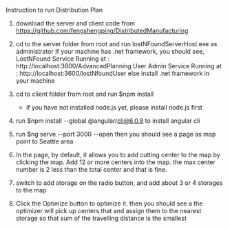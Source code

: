 Instruction to run Distribution Plan

1. download the server and client code from 
   https://github.com/fengshengping/DistributedManufacturing

2. cd to the server folder from root and run lostNFoundServerHost.exe as administrator
   If your machine has .net framework, you should see,
      LostNFound Service Running at : http://localhost:3600/AdvancedPlanning
      User Admin Service Running at : http://localhost:3600/lostNfoundUser
   else install .net framework in your machine

3. cd to client folder from root and run
      $npm install
   * if you have not installed node.js yet, please install node.js first

4. run $npm install --global @angular/cli@6.0.8 to install angular cli

5. run $ng serve --port 3000 --open
   then you should see a page as map point to Seattle area 

6. In the page, by default, it allows you to add cutting center to the map by clicking the map. 
   Add 12 or more centers into the map. the max center number is 2 less than the total center and 
   that is fine.

7. switch to add storage on the radio button, and add about 3 or 4 storages to the map

8. Click the Optimize button to optimize it. then you should see a the optimizer 
   will pick up centers that and assign them to the nearest storage so that sum of the 
   travelling distance is the smallest 



